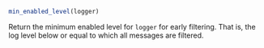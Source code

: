 ```julia
min_enabled_level(logger)
```

Return the minimum enabled level for `logger` for early filtering.  That is, the log level below or equal to which all messages are filtered.
